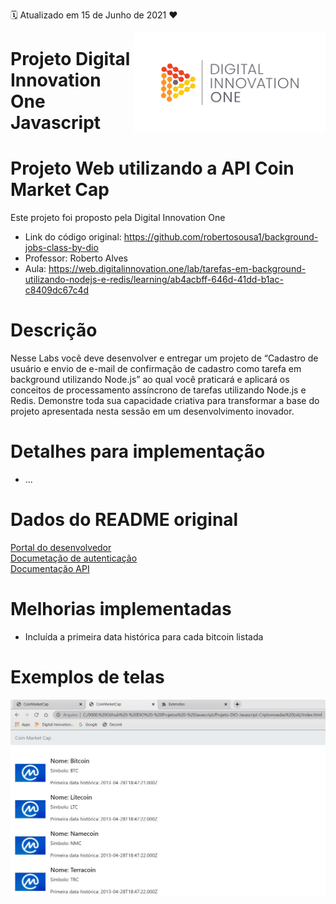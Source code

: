 :spiral_calendar: Atualizado em 15 de Junho de 2021 :heart:

<img align="right" alt="GIF" height="160px" src="https://github.com/rdeconti/rdeconti-resources/blob/main/Digital%20Innovation%20One%20-%20Logotipo.png" />

# Projeto Digital Innovation One Javascript
# Projeto Web utilizando a API Coin Market Cap
Este projeto foi proposto pela Digital Innovation One 
- Link do código original: https://github.com/robertosousa1/background-jobs-class-by-dio
- Professor: Roberto Alves
- Aula: https://web.digitalinnovation.one/lab/tarefas-em-background-utilizando-nodejs-e-redis/learning/ab4acbff-646d-41dd-b1ac-c8409dc67c4d

# Descrição
Nesse Labs você deve desenvolver e entregar um projeto de “Cadastro de usuário e envio de e-mail de confirmação de cadastro como tarefa em background utilizando Node.js” ao qual você praticará e aplicará os conceitos de processamento assíncrono de tarefas utilizando Node.js e Redis. Demonstre toda sua capacidade criativa para transformar a base do projeto apresentada nesta sessão em um desenvolvimento inovador.

# Detalhes para implementação
- ...

# Dados do README original
[Portal do desenvolvedor](https://pro.coinmarketcap.com/account) <br>
[Documetação de autenticação](https://coinmarketcap.com/api/documentation/v1/#section/Authentication) <br>
[Documentação API](https://coinmarketcap.com/api/documentation/v1/#) <br>

# Melhorias implementadas
- Incluída a primeira data histórica para cada bitcoin listada

# Exemplos de telas
<img src="https://github.com/rdeconti/Projeto-DIO-Javascript-Criptomoedas/blob/main/screens/resultado-final-primeira-data-historica.jpg" />
